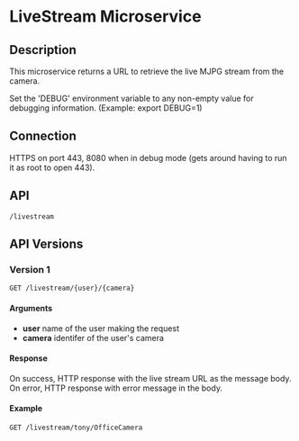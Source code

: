 # LiveStream Microservice

## Description

This microservice returns a URL to retrieve the live MJPG stream from the camera.

Set the 'DEBUG' environment variable to any non-empty value for debugging
information. (Example: export DEBUG=1)

## Connection
HTTPS on port 443, 8080 when in debug mode (gets around having to run it as root to open 443).

## API
    /livestream

## API Versions
### Version 1
    GET /livestream/{user}/{camera}

#### Arguments
* **user** name of the user making the request
* **camera** identifer of the user's camera

#### Response
On success, HTTP response with the live stream URL as the message body. On error, HTTP response with error message in the body.

#### Example

    GET /livestream/tony/OfficeCamera
